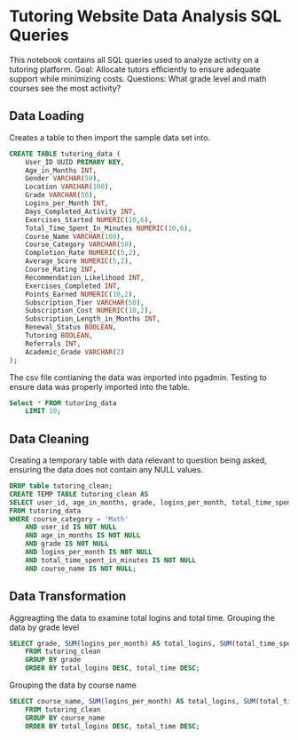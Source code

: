 # Tutoring Website Data Analysis SQL Queries
This notebook contains all SQL queries used to analyze activity on a tutoring platform. 
Goal: Allocate tutors efficiently to ensure adequate support while minimizing costs.
Questions: What grade level and math courses see the most activity?
## Data Loading 
Creates a table to then import the sample data set into.
```sql
CREATE TABLE tutoring_data (
    User_ID UUID PRIMARY KEY,
    Age_in_Months INT,
    Gender VARCHAR(50),
    Location VARCHAR(100),
    Grade VARCHAR(50),
    Logins_per_Month INT,
    Days_Completed_Activity INT,
    Exercises_Started NUMERIC(10,6),
    Total_Time_Spent_In_Minutes NUMERIC(10,6),
    Course_Name VARCHAR(100),
    Course_Category VARCHAR(50),
    Completion_Rate NUMERIC(5,2),
    Average_Score NUMERIC(5,2),
    Course_Rating INT,
    Recommendation_Likelihood INT,
    Exercises_Completed INT,
    Points_Earned NUMERIC(10,2),
    Subscription_Tier VARCHAR(50),
    Subscription_Cost NUMERIC(10,2),
    Subscription_Length_in_Months INT,
    Renewal_Status BOOLEAN,
    Tutoring BOOLEAN,
    Referrals INT,
    Academic_Grade VARCHAR(2)
);
```
The csv file contianing the data was imported into pgadmin.
Testing to ensure data was properly imported into the table.
```sql
Select * FROM tutoring_data
    LIMIT 10;
```

## Data Cleaning
Creating a temporary table with data relevant to question being asked, ensuring the data does not contain any NULL values. 
```sql
DROP table tutoring_clean;
CREATE TEMP TABLE tutoring_clean AS
SELECT user_id, age_in_months, grade, logins_per_month, total_time_spent_in_minutes, course_name 
FROM tutoring_data 
WHERE course_category = 'Math'
	AND user_id IS NOT NULL
	AND age_in_months IS NOT NULL
	AND grade IS NOT NULL
	AND logins_per_month IS NOT NULL
    AND total_time_spent_in_minutes IS NOT NULL 
	AND course_name IS NOT NULL;
```
## Data Transformation
Aggreagting the data to examine total logins and total time.
Grouping the data by grade level
```sql
SELECT grade, SUM(logins_per_month) AS total_logins, SUM(total_time_spent_in_minutes) AS total_time
	FROM tutoring_clean 
	GROUP BY grade
	ORDER BY total_logins DESC, total_time DESC;
```
Grouping the data by course name
```sql 
SELECT course_name, SUM(logins_per_month) AS total_logins, SUM(total_time_spent_in_minutes) AS total_time
	FROM tutoring_clean 
	GROUP BY course_name
	ORDER BY total_logins DESC, total_time DESC;
```

